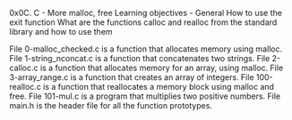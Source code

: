 0x0C. C - More malloc, free
Learning objectives -
General
How to use the exit function What are the functions calloc and realloc from the standard library and how to use them

File 0-malloc_checked.c is a function that allocates memory using malloc.
File 1-string_nconcat.c is a function that concatenates two strings.
File 2-calloc.c is a function that allocates memory for an array, using malloc.
File 3-array_range.c is a function that creates an array of integers.
File 100-realloc.c is a function that reallocates a memory block using malloc and free.
File 101-mul.c is a program that multiplies two positive numbers.
File main.h is the header file for all the function prototypes.

